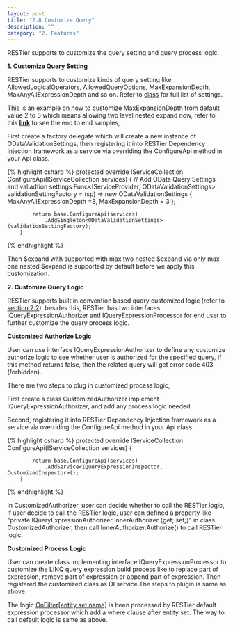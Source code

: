 ```yaml
---
layout: post
title: "2.8 Customize Query"
description: ""
category: "2. Features"
---
```


RESTier supports to customize the query setting and query process logic.

**1. Customize Query Setting**

RESTier supports to customize kinds of query setting like AllowedLogicalOperators, AllowedQueryOptions, MaxExpansionDepth, MaxAnyAllExpressionDepth and so on. Refer to [class](https://github.com/OData/WebApi/blob/master/OData/src/System.Web.OData/OData/Query/ODataValidationSettings.cs) for full list of settings.

This is an example on how to customize MaxExpansionDepth from default value 2 to 3 which means allowing two level nested expand now, refer to this [**link**](https://github.com/OData/RESTier/blob/master/test/ODataEndToEndTests/Microsoft.Restier.WebApi.Test.Services.Trippin/Api/TrippinApi.cs) to see the end to end samples,

First create a factory delegate which will create a new instance of ODataValidationSettings, then registering it into RESTier Dependency Injection framework as a service via overriding the ConfigureApi method in your Api class.

{% highlight csharp %}
        protected override IServiceCollection ConfigureApi(IServiceCollection services)
        {
            // Add OData Query Settings and valiadtion settings
            Func<IServiceProvider, ODataValidationSettings> validationSettingFactory = (sp) => new ODataValidationSettings
            {
                MaxAnyAllExpressionDepth =3,
                MaxExpansionDepth = 3
            };

            return base.ConfigureApi(services)
                .AddSingleton<ODataValidationSettings>(validationSettingFactory);
        }
{% endhighlight %}

Then $expand with supported with max two nested $expand via only max one nested $expand is supported by default before we apply this customization.


**2. Customize Query Logic**

RESTier supports built in convention based query customized logic (refer to [section 2.2](http://odata.github.io/RESTier/v0.6/#02-02-entity-set-filters-new)), besides this, RESTier has two interfaces IQueryExpressionAuthorizer and IQueryExpressionProcessor for end user to further customize the query process logic.

**Customized Authorize Logic**

User can use interface IQueryExpressionAuthorizer to define any customize authorize logic to see whether user is authorized for the specified query, if this method returns false, then the related query will get error code 403 (forbidden).

There are two steps to plug in customized process logic,

First create a class CustomizedAuthorizer implement IQueryExpressionAuthorizer, and add any process logic needed.

Second, registering it into RESTier Dependency Injection framework as a service via overriding the ConfigureApi method in your Api class.

{% highlight csharp %}
        protected override IServiceCollection ConfigureApi(IServiceCollection services)
        {

            return base.ConfigureApi(services)
                .AddService<IQueryExpressionInspector, CustomizedInspector>();
        }
{% endhighlight %}

In CustomizedAuthorizer, user can decide whether to call the RESTier logic, if user decide to call the RESTier logic, user can defined a property like "private IQueryExpressionAuthorizer InnerAuthorizer {get; set;}" in class CustomizedAuthorizer, then call InnerAuthorizer.Authorize() to call RESTier logic.


**Customized Process Logic**

User can create class implementing interface IQueryExpressionProcessor to customize the LINQ query expression build process like to replace part of expression, remove part of expression or append part of expression. Then registered the customized class as DI service.The steps to plugin is same as above.

The logic [OnFilter[entity set name]](http://odata.github.io/RESTier/#02-02-entity-set-filters-new) is been processed by RESTier default expression processor which add a where clause after entity set. The way to call default logic is same as above.


